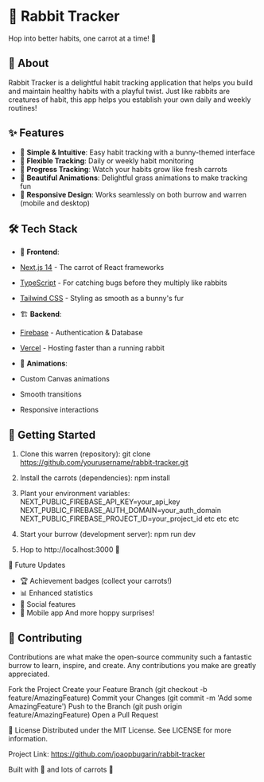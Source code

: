 # 🐰 Rabbit Tracker
Hop into better habits, one carrot at a time! 🥕

## 🌟 About
Rabbit Tracker is a delightful habit tracking application that helps you build and maintain healthy habits with a playful twist. Just like rabbits are creatures of habit, this app helps you establish your own daily and weekly routines!

## ✨ Features
- 🐇 **Simple & Intuitive**: Easy habit tracking with a bunny-themed interface
- 📅 **Flexible Tracking**: Daily or weekly habit monitoring
- 🥕 **Progress Tracking**: Watch your habits grow like fresh carrots
- 🌿 **Beautiful Animations**: Delightful grass animations to make tracking fun
- 📱 **Responsive Design**: Works seamlessly on both burrow and warren (mobile and desktop)

## 🛠 Tech Stack
- 🎯 **Frontend**:
- [Next.js 14](https://nextjs.org/) - The carrot of React frameworks
- [TypeScript](https://www.typescriptlang.org/) - For catching bugs before they multiply like rabbits
- [Tailwind CSS](https://tailwindcss.com/) - Styling as smooth as a bunny's fur

- 🏗 **Backend**:
- [Firebase](https://firebase.google.com/) - Authentication & Database
- [Vercel](https://vercel.com/) - Hosting faster than a running rabbit

- 🎨 **Animations**:
- Custom Canvas animations
- Smooth transitions
- Responsive interactions

## 🚀 Getting Started
1. Clone this warren (repository):
git clone https://github.com/yourusername/rabbit-tracker.git

2. Install the carrots (dependencies):
npm install

3. Plant your environment variables:
NEXT_PUBLIC_FIREBASE_API_KEY=your_api_key
NEXT_PUBLIC_FIREBASE_AUTH_DOMAIN=your_auth_domain
NEXT_PUBLIC_FIREBASE_PROJECT_ID=your_project_id
etc etc etc

4. Start your burrow (development server):
npm run dev

5. Hop to http://localhost:3000 🐰

🌱 Future Updates
- 🏆 Achievement badges (collect your carrots!)
- 📊 Enhanced statistics
- 🤝 Social features
- 📱 Mobile app
And more hoppy surprises!

## 🤝 Contributing
Contributions are what make the open-source community such a fantastic burrow to learn, inspire, and create. Any contributions you make are greatly appreciated.

Fork the Project
Create your Feature Branch (git checkout -b feature/AmazingFeature)
Commit your Changes (git commit -m 'Add some AmazingFeature')
Push to the Branch (git push origin feature/AmazingFeature)
Open a Pull Request

📝 License
Distributed under the MIT License. See LICENSE for more information.


Project Link: https://github.com/joaopbugarin/rabbit-tracker

Built with 💚 and lots of carrots 🥕
